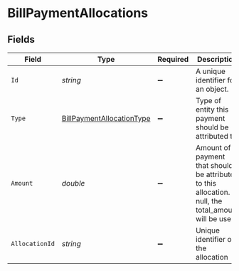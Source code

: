 # BillPaymentAllocations


## Fields

| Field                                                                                                   | Type                                                                                                    | Required                                                                                                | Description                                                                                             | Example                                                                                                 |
| ------------------------------------------------------------------------------------------------------- | ------------------------------------------------------------------------------------------------------- | ------------------------------------------------------------------------------------------------------- | ------------------------------------------------------------------------------------------------------- | ------------------------------------------------------------------------------------------------------- |
| `Id`                                                                                                    | *string*                                                                                                | :heavy_minus_sign:                                                                                      | A unique identifier for an object.                                                                      | 12345                                                                                                   |
| `Type`                                                                                                  | [BillPaymentAllocationType](../../Models/Components/BillPaymentAllocationType.md)                       | :heavy_minus_sign:                                                                                      | Type of entity this payment should be attributed to.                                                    | bill                                                                                                    |
| `Amount`                                                                                                | *double*                                                                                                | :heavy_minus_sign:                                                                                      | Amount of payment that should be attributed to this allocation. If null, the total_amount will be used. | 49.99                                                                                                   |
| `AllocationId`                                                                                          | *string*                                                                                                | :heavy_minus_sign:                                                                                      | Unique identifier of the allocation                                                                     | 123456                                                                                                  |
